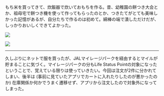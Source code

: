 もち米を買ってきて、炊飯器で炊いておもちを作る。昔、幼稚園の餅つき大会とか、祖母宅で餅つき機を使って作ってもらったのとか、つきたてがとても美味しかった記憶があるが、自分たちで作るのは初めて。綿棒の端で潰しただけだが、しっかりおいしくできてよかった。

![](https://photos.apkas.net/medium/202501/20250118-140546.webp)

![](https://photos.apkas.net/medium/202501/20250118-141947.webp)

---

久しぶりにネットで服を買ったが、JALマイレージパークを経由するとマイルが貯まることに気づく。マイレージパークの分もLife Status Pointの対象になったということで、覚えている限りは使っていきたい。今回は注文が2件に分かれてしまい、後半は (事前に見ていたアプリでカートに入れたりしたのが悪かったのか) 在庫関係か何かでうまく遷移せず、アプリから注文したので対象外になってしまった。
